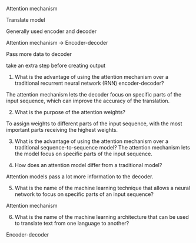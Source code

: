 Attention mechanism 

Translate model

Generally used encoder and decoder

Attention mechanism -> Encoder-decoder 

Pass more data to decoder

take an extra step before creating output

1. What is the advantage of using the attention mechanism over a traditional recurrent neural network (RNN) encoder-decoder?

The attention mechanism lets the decoder focus on specific parts of the input sequence, which can improve the accuracy of the translation.

2. What is the purpose of the attention weights?

To assign weights to different parts of the input sequence, with the most important parts receiving the highest weights.

3.  What is the advantage of using the attention mechanism over a traditional sequence-to-sequence model?
The attention mechanism lets the model focus on specific parts of the input sequence.

4. How does an attention model differ from a traditional model?

Attention models pass a lot more information to the decoder.

5. What is the name of the machine learning technique that allows a neural network to focus on specific parts of an input sequence?


Attention mechanism

6. What is the name of the machine learning architecture that can be used to translate text from one language to another?

Encoder-decoder

